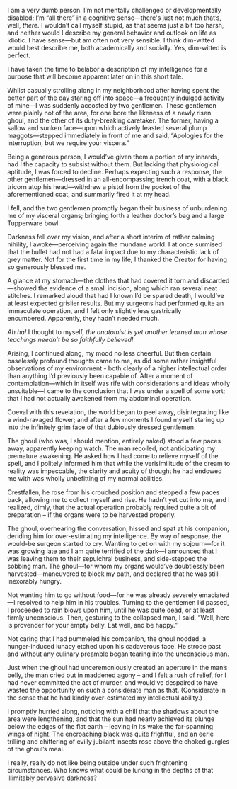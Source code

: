 I am a very dumb person. I’m not mentally challenged or developmentally disabled; I’m “all there” in a cognitive sense—there's just not much that’s, well, *there.* I wouldn’t call myself stupid, as that seems just a bit too harsh, and neither would I describe my general behavior and outlook on life as idiotic. I have sense—but am often not very sensible. I think dim-witted would best describe me, both academically and socially. Yes, dim-witted is perfect.  

I have taken the time to belabor a description of my intelligence for a purpose that will become apparent later on in this short tale.  

Whilst casually strolling along in my neighborhood after having spent the better part of the day staring off into space—a frequently indulged activity of mine—I was suddenly accosted by two gentlemen. These gentlemen were plainly not of the area, for one bore the likeness of a newly risen ghoul, and the other of its duty-breaking caretaker. The former, having a sallow and sunken face—upon which actively feasted several plump maggots—stepped immediately in front of me and said, “Apologies for the interruption, but we require your viscera.”  

Being a generous person, I would’ve given them a portion of my innards, had I the capacity to subsist without them. But lacking that physiological aptitude, I was forced to decline. Perhaps expecting such a response, the other gentlemen—dressed in an all-encompassing trench coat, with a black tricorn atop his head—withdrew a pistol from the pocket of the aforementioned coat, and summarily fired it at my head.  

I fell, and the two gentlemen promptly began their business of unburdening me of my visceral organs; bringing forth a leather doctor’s bag and a large Tupperware bowl.  

Darkness fell over my vision, and after a short interim of rather calming nihility, I awoke—perceiving again the mundane world. I at once surmised that the bullet had not had a fatal impact due to my characteristic lack of grey matter. Not for the first time in my life, I thanked the Creator for having so generously blessed me.  

A glance at my stomach—the clothes that had covered it torn and discarded—showed the evidence of a small incision, along which ran several neat stitches. I remarked aloud that had I known I’d be spared death, I would’ve at least expected grislier results. But my surgeons had performed quite an immaculate operation, and I felt only slightly less gastrically encumbered. Apparently, they hadn’t needed much.  

*Ah ha!* I thought to myself, *the anatomist is yet another learned man whose teachings needn’t be so faithfully believed!* 

Arising, I continued along, my mood no less cheerful. But then certain baselessly profound thoughts came to me, as did some rather insightful observations of my environment - both clearly of a higher intellectual order than anything I’d previously been capable of. After a moment of contemplation—which in itself was rife with considerations and ideas wholly unsuitable—I came to the conclusion that I was under a spell of some sort; that I had not actually awakened from my abdominal operation.  

Coeval with this revelation, the world began to peel away, disintegrating like a wind-ravaged flower; and after a few moments I found myself staring up into the infinitely grim face of that dubiously dressed gentlemen.  

The ghoul (who was, I should mention, entirely naked) stood a few paces away, apparently keeping watch. The man recoiled, not anticipating my premature awakening. He asked how I had come to relieve myself of the spell, and I politely informed him that while the verisimilitude of the dream to reality was impeccable, the clarity and acuity of thought he had endowed me with was wholly unbefitting of my normal abilities.  

Crestfallen, he rose from his crouched position and stepped a few paces back, allowing me to collect myself and rise. He hadn’t yet cut into me, and I realized, dimly, that the actual operation probably required quite a bit of preparation – if the organs were to be harvested properly.  

The ghoul, overhearing the conversation, hissed and spat at his companion, deriding him for over-estimating my intelligence. By way of response, the would-be surgeon started to cry. Wanting to get on with my sojourn—for it was growing late and I am quite terrified of the dark—I announced that I was leaving them to their sepulchral business, and side-stepped the sobbing man. The ghoul—for whom my organs would’ve doubtlessly been harvested—maneuvered to block my path, and declared that he was still inexorably hungry. 

Not wanting him to go without food—for he was already severely emaciated—I resolved to help him in his troubles. Turning to the gentlemen I’d passed, I proceeded to rain blows upon him, until he was quite dead, or at least firmly unconscious. Then, gesturing to the collapsed man, I said, “Well, here is provender for your empty belly. Eat well, and be happy.”  

Not caring that I had pummeled his companion, the ghoul nodded, a hunger-induced lunacy etched upon his cadaverous face. He strode past and without any culinary preamble began tearing into the unconscious man.  

Just when the ghoul had unceremoniously created an aperture in the man’s belly, the man cried out in maddened agony – and I felt a rush of relief, for I had never committed the act of murder, and would’ve despaired to have wasted the opportunity on such a considerate man as that. (Considerate in the sense that he had kindly over-estimated my intellectual ability.)  

I promptly hurried along, noticing with a chill that the shadows about the area were lengthening, and that the sun had nearly achieved its plunge below the edges of the flat earth – leaving in its wake the far-spanning wings of night. The encroaching black was quite frightful, and an eerie trilling and chittering of evilly jubilant insects rose above the choked gurgles of the ghoul’s meal.  

I really, really do not like being outside under such frightening circumstances. Who knows what could be lurking in the depths of that illimitably pervasive darkness? 